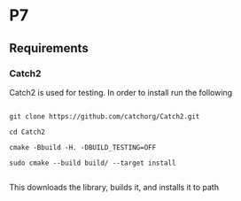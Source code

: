# P7
## Requirements
### Catch2
Catch2 is used for testing.
In order to install run the following

<code>
git clone https://github.com/catchorg/Catch2.git <br>
cd Catch2 <br>
cmake -Bbuild -H. -DBUILD_TESTING=OFF <br>
sudo cmake --build build/ --target install <br>
</code>

This downloads the library, builds it, and installs it to path
